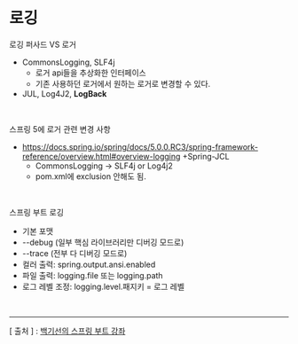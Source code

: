 로깅
===

로깅 퍼사드 VS 로거 
  + CommonsLogging, SLF4j
    - 로거 api들을 추상화한 인터페이스
    - 기존 사용하던 로거에서 원하는 로거로 변경할 수 있다.
  + JUL, Log4J2, **LogBack**  
  
<br/>

스프링 5에 로거 관련 변경 사항
  + https://docs.spring.io/spring/docs/5.0.0.RC3/spring-framework-reference/overview.html#overview-logging
  +Spring-JCL
    - CommonsLogging -> SLF4j or Log4j2
    - pom.xml에 exclusion 안해도 됨.
    
<br/>

스프링 부트 로깅
  + 기본 포맷
  + --debug (일부 핵심 라이브러리만 디버깅 모드로)
  + --trace (전부 다 디버깅 모드로)
  + 컬러 출력: spring.output.ansi.enabled
  + 파일 출력: logging.file 또는 logging.path
  + 로그 레벨 조정: logging.level.패지키 = 로그 레벨
  
<br/>

---
[ 출처 ] : [백기선의 스프링 부트 강좌](https://www.inflearn.com/course/%EC%8A%A4%ED%94%84%EB%A7%81%EB%B6%80%ED%8A%B8/)
